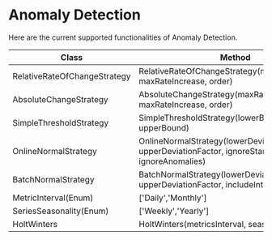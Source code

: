 # Anomaly Detection 

Here are the current supported functionalities of Anomaly Detection. 

| Class               | Method                                          | Status |
|---------------------|-------------------------------------------------|:------:|
| RelativeRateOfChangeStrategy | RelativeRateOfChangeStrategy(maxRateDecrease, maxRateIncrease, order) | Done |
| AbsoluteChangeStrategy  | AbsoluteChangeStrategy(maxRateDecrease, maxRateIncrease, order) | Done |
| SimpleThresholdStrategy | SimpleThresholdStrategy(lowerBound, upperBound) | Done |
| OnlineNormalStrategy | OnlineNormalStrategy(lowerDeviationFactor, upperDeviationFactor, ignoreStartPercentage, ignoreAnomalies) | Done |
| BatchNormalStrategy | BatchNormalStrategy(lowerDeviationFactor, upperDeviationFactor, includeInterval) | Done |
| MetricInterval(Enum) | ['Daily','Monthly'] | Done |
| SeriesSeasonality(Enum) | ['Weekly','Yearly'] | Done |
| HoltWinters | HoltWinters(metricsInterval, seasonality) | Done |
